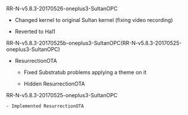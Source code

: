 RR-N-v5.8.3-20170526-oneplus3-SultanOPC

  - Changed kernel to original Sultan kernel (fixing video recording) 
  
  - Reverted to Hal1
  

RR-N-v5.8.3-20170525b-oneplus3-SultanOPC(RR-N-v5.8.3-20170525-oneplus3-SultanOPC)

  - ResurrectionOTA
   
    - Fixed Substratub problems applying a theme on it
    
    - Hidden ResurrectionOTA
    
    
RR-N-v5.8.3-20170525-oneplus3-SultanOPC

    - Implemented ResurrectionOTA
